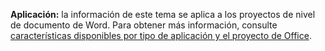   **Aplicación:** la información de este tema se aplica a los proyectos de nivel de documento de Word. Para obtener más información, consulte [características disponibles por tipo de aplicación y el proyecto de Office](../../vsto/features-available-by-office-application-and-project-type.md).

  